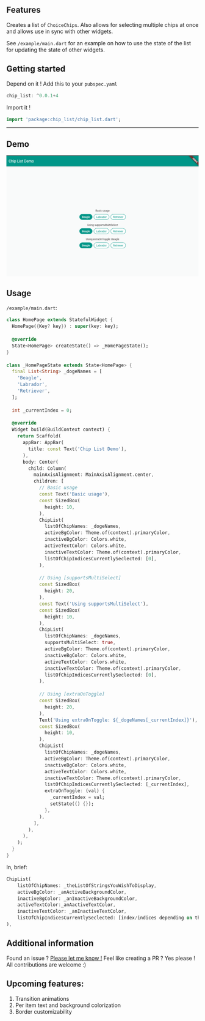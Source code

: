 ## Features

Creates a list of `ChoiceChips`. Also allows for selecting multiple chips at once and allows use in sync with other widgets.

See `/example/main.dart` for an example on how to use the state of the list for updating the state of other widgets.

## Getting started

Depend on it ! Add this to your `pubspec.yaml`

```dart
chip_list: ^0.0.1+4
```

Import it !

```dart
import 'package:chip_list/chip_list.dart';
```

---

## Demo

![](https://raw.githubusercontent.com/bossbeagle1509/chip_list/main/example_gif.gif)

## Usage

`/example/main.dart`:

```dart
class HomePage extends StatefulWidget {
  HomePage({Key? key}) : super(key: key);

  @override
  State<HomePage> createState() => _HomePageState();
}

class _HomePageState extends State<HomePage> {
  final List<String> _dogeNames = [
    'Beagle',
    'Labrador',
    'Retriever',
  ];

  int _currentIndex = 0;

  @override
  Widget build(BuildContext context) {
    return Scaffold(
      appBar: AppBar(
        title: const Text('Chip List Demo'),
      ),
      body: Center(
        child: Column(
          mainAxisAlignment: MainAxisAlignment.center,
          children: [
            // Basic usage
            const Text('Basic usage'),
            const SizedBox(
              height: 10,
            ),
            ChipList(
              listOfChipNames: _dogeNames,
              activeBgColor: Theme.of(context).primaryColor,
              inactiveBgColor: Colors.white,
              activeTextColor: Colors.white,
              inactiveTextColor: Theme.of(context).primaryColor,
              listOfChipIndicesCurrentlySeclected: [0],
            ),

            // Using [supportsMultiSelect]
            const SizedBox(
              height: 20,
            ),
            const Text('Using supportsMultiSelect'),
            const SizedBox(
              height: 10,
            ),
            ChipList(
              listOfChipNames: _dogeNames,
              supportsMultiSelect: true,
              activeBgColor: Theme.of(context).primaryColor,
              inactiveBgColor: Colors.white,
              activeTextColor: Colors.white,
              inactiveTextColor: Theme.of(context).primaryColor,
              listOfChipIndicesCurrentlySeclected: [0],
            ),

            // Using [extraOnToggle]
            const SizedBox(
              height: 20,
            ),
            Text('Using extraOnToggle: ${_dogeNames[_currentIndex]}'),
            const SizedBox(
              height: 10,
            ),
            ChipList(
              listOfChipNames: _dogeNames,
              activeBgColor: Theme.of(context).primaryColor,
              inactiveBgColor: Colors.white,
              activeTextColor: Colors.white,
              inactiveTextColor: Theme.of(context).primaryColor,
              listOfChipIndicesCurrentlySeclected: [_currentIndex],
              extraOnToggle: (val) {
                _currentIndex = val;
                setState(() {});
              },
            ),
          ],
        ),
      ),
    );
  }
}
```

In, brief:

```dart
ChipList(
    listOfChipNames: _theListOfStringsYouWishToDisplay,
    activeBgColor: _anActiveBackgroundColor,
    inactiveBgColor: _anInactiveBackgroundColor,
    activeTextColor:_anAactiveTextColor,
    inactiveTextColor: _anInactiveTextColor,
    listOfChipIndicesCurrentlySeclected: [index/indices depending on the use case],
),
```

## Additional information

Found an issue ? [Please let me know !](https://github.com/bossbeagle1509/chip_list/issues)
Feel like creating a PR ? Yes please ! All contributions are welcome :)

## Upcoming features:

1. Transition animations
2. Per item text and background colorization
3. Border customizability
